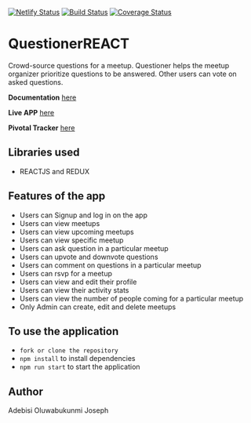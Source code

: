 [![Netlify Status](https://api.netlify.com/api/v1/badges/4c8e1da3-b174-4506-bc3f-f93e2e654443/deploy-status)](https://app.netlify.com/sites/questionermchardex/deploys)
[![Build Status](https://travis-ci.org/McHardex/QuestionerREACT.svg?branch=develop)](https://travis-ci.org/McHardex/QuestionerREACT)
[![Coverage Status](https://coveralls.io/repos/github/McHardex/QuestionerREACT/badge.svg?branch=develop)](https://coveralls.io/github/McHardex/QuestionerREACT?branch=develop)

# QuestionerREACT

Crowd-source questions for a meetup. Questioner helps the meetup organizer prioritize questions to be answered. Other users can vote on asked questions.

**Documentation** [ here ](https://github.com/McHardex/questioner)

**Live APP** [ here ](https://questionermchardex.netlify.com/)

**Pivotal Tracker** [ here ](https://www.pivotaltracker.com/n/projects/2323066)

 ## Libraries used
 * REACTJS and REDUX

## Features of the app
* Users can Signup and log in on the app
* Users can view meetups
* Users can view upcoming meetups
* Users can view specific meetup
* Users can ask question in a particular meetup
* Users can upvote and downvote questions
* Users can comment on questions in a particular meetup
* Users can rsvp for a meetup
* Users can view and edit their profile
* Users can view their activity stats
* Users can view the number of people coming for a particular meetup
* Only Admin can create, edit and delete meetups

## To use the application

* ``fork or clone the repository``
* ``npm install`` to install dependencies
* ``npm run start`` to start the application

## Author
Adebisi Oluwabukunmi Joseph
 
